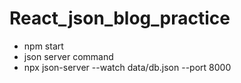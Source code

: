 # React_json_blog_practice
-  npm start
-  json server command
-  npx json-server --watch data/db.json --port 8000
